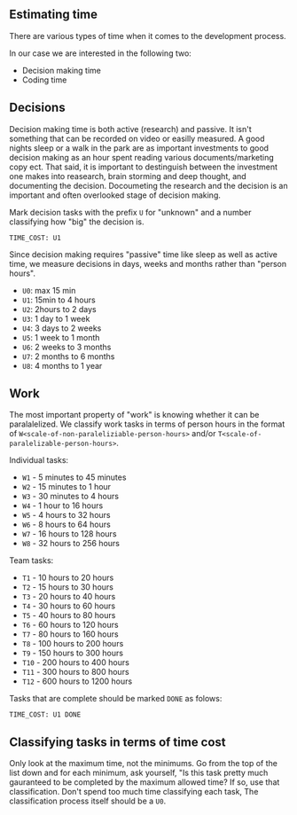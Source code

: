 Estimating time
-------------------

There are various types of time when it comes to the development process.

In our case we are interested in the following two:

- Decision making time
- Coding time

Decisions
-----------

Decision making time is both active (research) and passive. It isn't something that can be recorded on video or easilly measured. A good nights sleep or a walk in the park are as important investments to good decision making as an hour spent reading various documents/marketing copy ect. That said, it is important to destinguish between the investment one makes into reasearch, brain storming and deep thought, and documenting the decision. Docoumeting the research and the decision is an important and often overlooked stage of decision making.

Mark decision tasks with the prefix `U` for "unknown" and a number classifying how "big" the decision is.

```
TIME_COST: U1
```

Since decision making requires "passive" time like sleep as well as active time, we measure decisions in days, weeks and months rather than "person hours".

- `U0`: max 15 min
- `U1`: 15min to 4 hours
- `U2`: 2hours to 2 days
- `U3`: 1 day to 1 week
- `U4`: 3 days to 2 weeks
- `U5`: 1 week to 1 month
- `U6`: 2 weeks to 3 months
- `U7`: 2 months to 6 months
- `U8`: 4 months to 1 year

Work
-----

The most important property of "work" is knowing whether it can be paralalelized. We classify work tasks in terms of person hours in the format of `W<scale-of-non-paraleliziable-person-hours>` and/or `T<scale-of-paralelizable-person-hours>`. 

Individual tasks:

- `W1` - 5 minutes to 45 minutes
- `W2` - 15 minutes to 1 hour
- `W3` - 30 minutes to 4 hours
- `W4` - 1 hour to 16 hours
- `W5` - 4 hours to 32 hours
- `W6` - 8 hours to 64 hours
- `W7` - 16 hours to 128 hours
- `W8` - 32 hours to 256 hours

Team tasks:

- `T1` - 10 hours to 20 hours
- `T2` - 15 hours to 30 hours
- `T3` - 20 hours to 40 hours
- `T4` - 30 hours to 60 hours
- `T5` - 40 hours to 80 hours
- `T6` - 60 hours to 120 hours
- `T7` - 80 hours to 160 hours
- `T8` - 100 hours to 200 hours
- `T9` - 150 hours to 300 hours
- `T10` - 200 hours to 400 hours
- `T11` - 300 hours to 800 hours
- `T12` - 600 hours to 1200 hours

Tasks that are complete should be marked `DONE` as folows:


```
TIME_COST: U1 DONE
```


Classifying tasks in terms of time cost
-------------------------

Only look at the maximum time, not the minimums. Go from the top of the list down and for each minimum, ask yourself, "Is this task pretty much gauranteed to be completed by the maximum allowed time? If so, use that classification. Don't spend too much time classifying each task, The classification process itself should be a `U0`.

